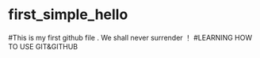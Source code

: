 # first_simple_hello
#This is my first github file . We shall never surrender ！
#LEARNING HOW TO USE GIT&GITHUB
